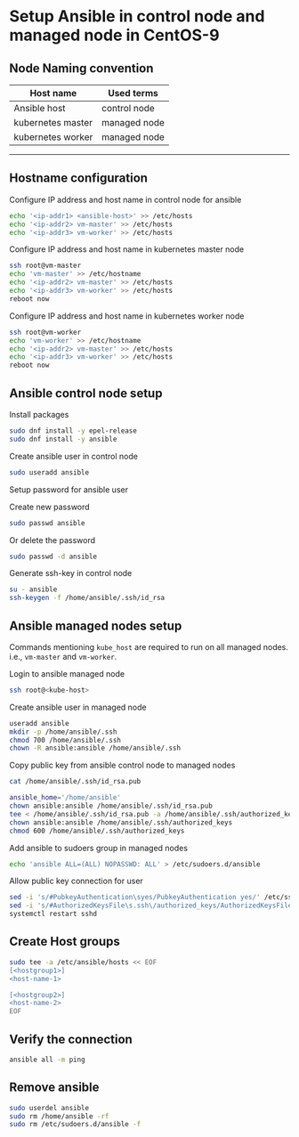 # Setup Ansible in control node and managed node in CentOS-9

## Node Naming convention

| Host name | Used terms |
|-----------|------------|
| Ansible host | control node |
| kubernetes master | managed node |
| kubernetes worker | managed node |
------------------------------------

## Hostname configuration

Configure IP address and host name in control node for ansible

```bash
echo '<ip-addr1> <ansible-host>' >> /etc/hosts
echo '<ip-addr2> vm-master' >> /etc/hosts
echo '<ip-addr3> vm-worker' >> /etc/hosts
```

Configure IP address and host name in kubernetes master node

```bash
ssh root@vm-master
echo 'vm-master' >> /etc/hostname
echo '<ip-addr2> vm-master' >> /etc/hosts
echo '<ip-addr3> vm-worker' >> /etc/hosts
reboot now
```

Configure IP address and host name in kubernetes worker node

```bash
ssh root@vm-worker
echo 'vm-worker' >> /etc/hostname
echo '<ip-addr2> vm-master' >> /etc/hosts
echo '<ip-addr3> vm-worker' >> /etc/hosts
reboot now
```

## Ansible control node setup

Install packages

```bash
sudo dnf install -y epel-release
sudo dnf install -y ansible
```

Create ansible user in control node

```bash
sudo useradd ansible
```

Setup password for ansible user

Create new password

```bash
sudo passwd ansible
```

Or delete the password

```bash
sudo passwd -d ansible
```

Generate ssh-key in control node

```bash
su - ansible
ssh-keygen -f /home/ansible/.ssh/id_rsa
```

## Ansible managed nodes setup

Commands mentioning `kube_host` are required to run on all managed nodes. i.e., `vm-master` and `vm-worker`.

Login to ansible managed node

```bash
ssh root@<kube-host>
```

Create ansible user in managed node

```bash
useradd ansible
mkdir -p /home/ansible/.ssh
chmod 700 /home/ansible/.ssh
chown -R ansible:ansible /home/ansible/.ssh
```

Copy public key from ansible control node to managed nodes

```bash
cat /home/ansible/.ssh/id_rsa.pub
```

```bash
ansible_home='/home/ansible'
chown ansible:ansible /home/ansible/.ssh/id_rsa.pub
tee < /home/ansible/.ssh/id_rsa.pub -a /home/ansible/.ssh/authorized_keys
chown ansible:ansible /home/ansible/.ssh/authorized_keys
chmod 600 /home/ansible/.ssh/authorized_keys
```

Add ansible to sudoers group in managed nodes

```bash
echo 'ansible ALL=(ALL) NOPASSWD: ALL' > /etc/sudoers.d/ansible
```

Allow public key connection for user

```bash
sed -i 's/#PubkeyAuthentication\syes/PubkeyAuthentication yes/' /etc/ssh/sshd_config
sed -i 's/#AuthorizedKeysFile\s.ssh\/authorized_keys/AuthorizedKeysFile .ssh\/authorized_keys/' /etc/ssh/sshd_config
systemctl restart sshd
```

## Create Host groups

```bash
sudo tee -a /etc/ansible/hosts << EOF
[<hostgroup1>]
<host-name-1>

[<hostgroup2>]
<host-name-2>
EOF
```

## Verify the connection

```bash
ansible all -m ping
```

## Remove ansible

```bash
sudo userdel ansible
sudo rm /home/ansible -rf
sudo rm /etc/sudoers.d/ansible -f
```
